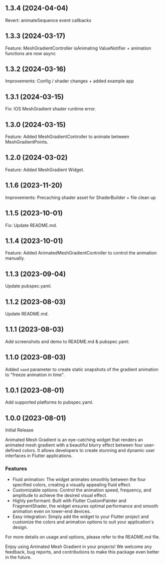 ## 1.3.4 (2024-04-04)

Revert: animateSequence event callbacks

## 1.3.3 (2024-03-17)

Feature: MeshGradientController isAnimating ValueNotifier + animation functions are now async

## 1.3.2 (2024-03-16)

Improvements: Config / shader changes + added example app

## 1.3.1 (2024-03-15)

Fix: IOS MeshGradient shader runtime error.

## 1.3.0 (2024-03-15)

Feature: Added MeshGradientController to animate between MeshGradientPoints.

## 1.2.0 (2024-03-02)

Feature: Added MeshGradient Widget.

## 1.1.6 (2023-11-20)

Improvements: Precaching shader asset for ShaderBuilder + file clean up

## 1.1.5 (2023-10-01)

Fix: Update README.md.

## 1.1.4 (2023-10-01)

Feature: Added AnimatedMeshGradientController to control the animation manually.

## 1.1.3 (2023-09-04)

Update pubspec.yaml.

## 1.1.2 (2023-08-03)

Update README.md.

## 1.1.1 (2023-08-03)

Add screenshots and demo to README.md & pubspec.yaml.

## 1.1.0 (2023-08-03)

Added `seed` parameter to create static snapshots of the gradient animation to "freeze animation in time".

## 1.0.1 (2023-08-01)

Add supported platforms to pubspec.yaml.

## 1.0.0 (2023-08-01)

Initial Release

Animated Mesh Gradient is an eye-catching widget that renders an animated mesh gradient with a beautiful blurry effect between four user-defined colors. It allows developers to create stunning and dynamic user interfaces in Flutter applications.

### Features

- Fluid animation: The widget animates smoothly between the four specified colors, creating a visually appealing fluid effect.
- Customizable options: Control the animation speed, frequency, and amplitude to achieve the desired visual effect.
- Highly performant: Built with Flutter CustomPainter and FragmentShader, the widget ensures optimal performance and smooth animation even on lower-end devices.
- Easy integration: Simply add the widget to your Flutter project and customize the colors and animation options to suit your application's design.

For more details on usage and options, please refer to the README.md file.

Enjoy using Animated Mesh Gradient in your projects! We welcome any feedback, bug reports, and contributions to make this package even better in the future.
